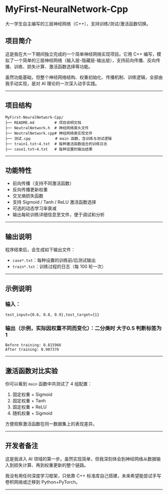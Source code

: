 # MyFirst-NeuralNetwork-Cpp

 大一学生自主编写的三层神经网络（C++），支持训练/测试/激活函数切换。

##  项目简介

这是我在大一下期间独立完成的一个简单神经网络实现项目。它用 C++ 编写，模拟了一个简单的三层神经网络（输入层-隐藏层-输出层），支持前向传播、反向传播、训练、损失计算、激活函数选择等功能。

虽然功能基础，但整个神经网络结构、权重初始化、传播机制、训练逻辑，全部由我手动实现，是对 AI 理论的一次深入动手实践。

---

##  项目结构

```
MyFirst-NeuralNetwork-Cpp/
├── README.md         # 项目说明文档
├── NeutralNetwork.h  # 神经网络类头文件
├── NeutralNetwork.cpp# 神经网络类实现文件
├── 测试.cpp           # main 函数，含训练与测试逻辑
├── train1.txt~4.txt  # 每种激活函数组合的训练日志
├── case1.txt~4.txt   # 每种设置的输出结果
```

---

##  功能特性

- 前向传播（支持不同激活函数）
- 反向传播更新权重
- 交叉熵损失函数
- 支持 Sigmoid / Tanh / ReLU 激活函数选择
- 可选的动态学习率衰减
- 输出每轮训练详细信息至文件，便于调试和分析

---

##  输出说明

程序结束后，会生成如下输出文件：
- `case*.txt`：每种设置的训练前/后测试输出
- `train*.txt`：训练过程的日志（每 100 轮一次）

---

##  示例说明

### 输入：
```
test_input={0.6, 0.8, 0.9},test_target={1}
```
### 输出（示例，实际因权重不同而变化）：二分类时 大于0.5 判断标签为1
```
Before training: 0.815966 
After training: 0.907376 

```

---

##  激活函数对比实验

你可以看到 `main` 函数中共测试了 4 组配置：
1. 固定权重 + Sigmoid
2. 固定权重 + Tanh
3. 固定权重 + ReLU
4. 随机权重 + Sigmoid

方便观察激活函数在同一数据集上的表现差异。

---

##  开发者备注

这是我进入 AI 领域的第一步。虽然实现简单，但我深刻体会到神经网络从数据输入到损失计算、再到权重更新的整个链路。

我没有用任何深度学习框架，只依靠 C++ 标准库自己搭建，未来希望能尝试手写卷积网络或迁移到 Python+PyTorch。

---
